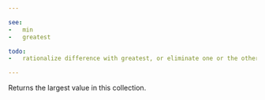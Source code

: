 ```yaml
---

see:
-   min
-   greatest

todo:
-   rationalize difference with greatest, or eliminate one or the other

---
```


Returns the largest value in this collection.

